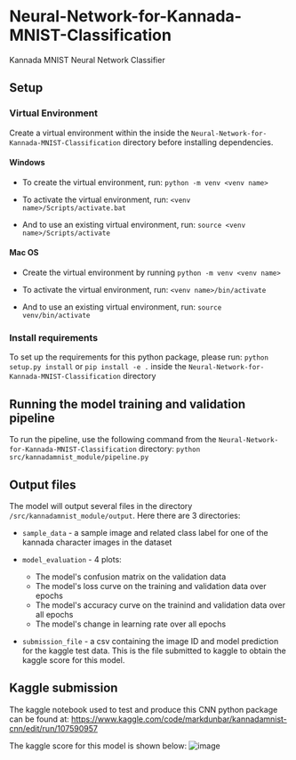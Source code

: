 # Neural-Network-for-Kannada-MNIST-Classification
 Kannada MNIST Neural Network Classifier

## Setup
### Virtual Environment
Create a virtual environment within the inside the `Neural-Network-for-Kannada-MNIST-Classification` directory before installing dependencies.

#### Windows
* To create the virtual environment, run:
`python -m venv <venv name>`

* To activate the virtual environment, run:
`<venv name>/Scripts/activate.bat`

* And to use an existing virtual environment, run:
`source <venv name>/Scripts/activate`

#### Mac OS
* Create the virtual environment by running
`python -m venv <venv name>`

* To activate the virtual environment, run:
`<venv name>/bin/activate`

* And to use an existing virtual environment, run:
`source venv/bin/activate`

### Install requirements
To set up the requirements for this python package, please run:
`python setup.py install`
or
`pip install -e .`
inside the `Neural-Network-for-Kannada-MNIST-Classification` directory

## Running the model training and validation pipeline
To run the pipeline, use the following command from the `Neural-Network-for-Kannada-MNIST-Classification` directory:
`python src/kannadamnist_module/pipeline.py`

## Output files
The model will output several files in the directory `/src/kannadamnist_module/output`. Here there are 3 directories:
 
* `sample_data` - a sample image and related class label for one of the kannada character images in the dataset

* `model_evaluation` - 4 plots:
    * The model's confusion matrix on the validation data
    * The model's loss curve on the training and validation data over epochs
    * The model's accuracy curve on the trainind and validation data over all epochs
    * The model's change in learning rate over all epochs

* `submission_file` - a csv containing the image ID and model prediction for the kaggle test data. This is the file submitted to kaggle to obtain the kaggle score for this model.

## Kaggle submission
The kaggle notebook used to test and produce this CNN python package can be found at:
https://www.kaggle.com/code/markdunbar/kannadamnist-cnn/edit/run/107590957

The kaggle score for this model is shown below:
![image](https://user-images.githubusercontent.com/57494763/195201716-44566628-6f87-4f95-b214-395703c1aa7d.png)
